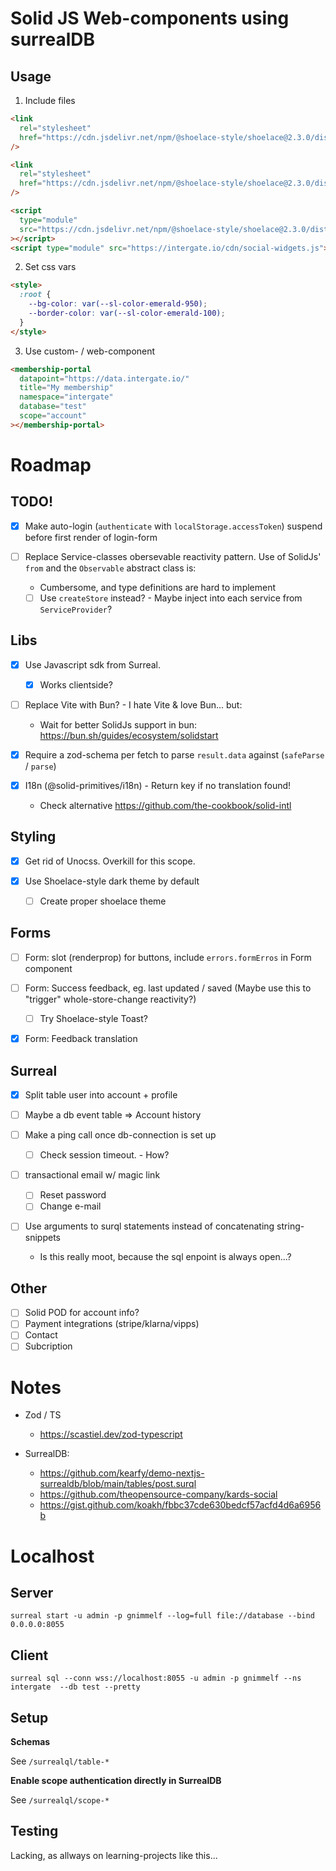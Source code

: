 # Solid JS Web-components using surrealDB

## Usage

1. Include files

```html
<link
  rel="stylesheet"
  href="https://cdn.jsdelivr.net/npm/@shoelace-style/shoelace@2.3.0/dist/themes/light.css"
/>

<link
  rel="stylesheet"
  href="https://cdn.jsdelivr.net/npm/@shoelace-style/shoelace@2.3.0/dist/themes/dark.css"
/>

<script
  type="module"
  src="https://cdn.jsdelivr.net/npm/@shoelace-style/shoelace@2.3.0/dist/shoelace.js"
></script>
<script type="module" src="https://intergate.io/cdn/social-widgets.js"></script>
```
2. Set css vars

```html
<style>
  :root {
    --bg-color: var(--sl-color-emerald-950);
    --border-color: var(--sl-color-emerald-100);
  }
</style>
```

3. Use custom- / web-component

```html
<membership-portal
  datapoint="https://data.intergate.io/"
  title="My membership"
  namespace="intergate"
  database="test"
  scope="account"
></membership-portal>
```

# Roadmap

## TODO!

- [x] Make auto-login (`authenticate` with `localStorage.accessToken`) suspend before first render of login-form

- [ ] Replace Service-classes obersevable reactivity pattern. Use of SolidJs' `from` and the `Observable` abstract class is:

  -  Cumbersome, and type definitions are hard to implement

  - [ ] Use `createStore` instead? - Maybe inject into each service from `ServiceProvider`?

## Libs

- [x] Use Javascript sdk from Surreal.

  - [x] Works clientside?

- [ ] Replace Vite with Bun? - I hate Vite & love Bun... but:

  - Wait for better SolidJs support in bun: https://bun.sh/guides/ecosystem/solidstart

- [x] Require a zod-schema per fetch to parse `result.data` against (`safeParse` / `parse`)

- [x] I18n (@solid-primitives/i18n) - Return key if no translation found!

  - Check alternative https://github.com/the-cookbook/solid-intl


## Styling

- [x] Get rid of Unocss. Overkill for this scope.


- [x] Use Shoelace-style dark theme by default

  - [ ] Create proper shoelace theme

## Forms

- [ ] Form: slot (renderprop) for buttons, include `errors.formErros` in Form component

- [ ] Form: Success feedback, eg. last updated / saved (Maybe use this to "trigger" whole-store-change reactivity?)

  - [ ] Try Shoelace-style Toast?

- [x] Form: Feedback translation


## Surreal

- [x] Split table user into account + profile

- [ ] Maybe a db event table => Account history

- [ ] Make a ping call once db-connection is set up

  - [ ] Check session timeout. - How?

- [ ] transactional email w/ magic link

  -[ ] Reset password
  -[ ] Change e-mail

- [ ] Use arguments to surql statements instead of concatenating string-snippets

  - Is this really moot, because the sql enpoint is always open...?

## Other

- [ ] Solid POD for account info?
- [ ] Payment integrations (stripe/klarna/vipps)
- [ ] Contact
- [ ] Subcription

# Notes

- Zod / TS

  - https://scastiel.dev/zod-typescript

- SurrealDB:

  - https://github.com/kearfy/demo-nextjs-surrealdb/blob/main/tables/post.surql
  - https://github.com/theopensource-company/kards-social
  - https://gist.github.com/koakh/fbbc37cde630bedcf57acfd4d6a6956b

# Localhost

## Server

```
surreal start -u admin -p gnimmelf --log=full file://database --bind 0.0.0.0:8055
```

## Client

```
surreal sql --conn wss://localhost:8055 -u admin -p gnimmelf --ns intergate  --db test --pretty
```

## Setup

**Schemas**

See `/surrealql/table-*`

**Enable scope authentication directly in SurrealDB**

See `/surrealql/scope-*`

## Testing

Lacking, as allways on learning-projects like this...